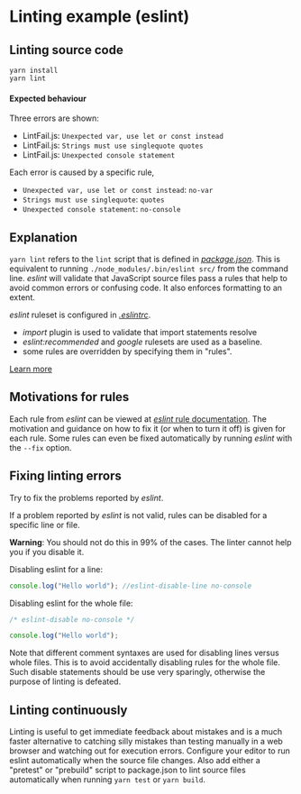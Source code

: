 # Linting example (eslint)

## Linting source code

```
yarn install
yarn lint
```

#### Expected behaviour

Three errors are shown:

- LintFail.js: `Unexpected var, use let or const instead`
- LintFail.js: `Strings must use singlequote quotes`
- LintFail.js: `Unexpected console statement`

Each error is caused by a specific rule,

- `Unexpected var, use let or const instead`: `no-var`
- `Strings must use singlequote`: `quotes`
- `Unexpected console statement`: `no-console`

## Explanation

`yarn lint` refers to the `lint` script that is defined in
[_package.json_](https://github.com/urmastalimaa/interactive-frontend-development/tree/master/lecture_1/package.json#L31).
This is equivalent to running `./node_modules/.bin/eslint src/` from the
command line. _eslint_ will validate that JavaScript source files pass a rules
that help to avoid common errors or confusing code. It also enforces
formatting to an extent.

_eslint_ ruleset is configured in
[_.eslintrc_](https://github.com/urmastalimaa/interactive-frontend-development/tree/master/lecture_1/.eslintrc).

- _import_ plugin is used to validate that import statements resolve
- _eslint:recommended_ and _google_ rulesets are used as a baseline.
- some rules are overridden by specifying them in "rules".

[Learn more][0]

## Motivations for rules

Each rule from _eslint_ can be viewed at [_eslint_ rule documentation][1]. The
motivation and guidance on how to fix it (or when to turn it off) is given for
each rule. Some rules can even be fixed automatically by running _eslint_ with
the `--fix` option.

## Fixing linting errors

Try to fix the problems reported by _eslint_.

If a problem reported by _eslint_ is not valid, rules can be disabled for a specific line or file.

**Warning**: You should not do this in 99% of the cases. The linter cannot help
you if you disable it.

Disabling eslint for a line:

```js
console.log("Hello world"); //eslint-disable-line no-console
```

Disabling eslint for the whole file:

```js
/* eslint-disable no-console */

console.log("Hello world");
```

Note that different comment syntaxes are used for disabling lines versus whole
files. This is to avoid accidentally disabling rules for the whole file. Such
disable statements should be use very sparingly, otherwise the purpose of
linting is defeated.

## Linting continuously

Linting is useful to get immediate feedback about mistakes and is a much faster
alternative to catching silly mistakes than testing manually in a web browser
and watching out for execution errors. Configure your editor to run eslint
automatically when the source file changes. Also add either a "pretest" or
"prebuild" script to package.json to lint source files automatically when
running `yarn test` or `yarn build`.

[0]: https://eslint.org/
[1]: https://eslint.org/docs/rules/
